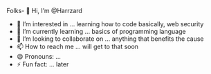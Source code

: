 Folks- 👋 Hi, I’m @Harrzard
- 👀 I’m interested in ... learning how to code basically, web security
- 🌱 I’m currently learning ... basics of programming language
- 💞️ I’m looking to collaborate on ... anything that benefits the cause
- 📫 How to reach me ... will get to that soon
- 😄 Pronouns: ...
- ⚡ Fun fact: ... later

<!---
Harrzard/Harrzard is a ✨ special ✨ repository because its `README.md` (this file) appears on your GitHub profile.
You can click the Preview link to take a look at your changes.
--->
